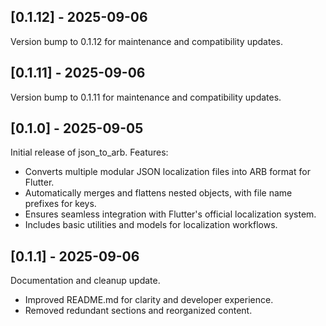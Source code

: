 ## [0.1.12] - 2025-09-06
Version bump to 0.1.12 for maintenance and compatibility updates.

## [0.1.11] - 2025-09-06
Version bump to 0.1.11 for maintenance and compatibility updates.
## [0.1.0] - 2025-09-05
Initial release of json_to_arb.
Features:
- Converts multiple modular JSON localization files into ARB format for Flutter.
- Automatically merges and flattens nested objects, with file name prefixes for keys.
- Ensures seamless integration with Flutter's official localization system.
- Includes basic utilities and models for localization workflows.
## [0.1.1] - 2025-09-06
Documentation and cleanup update.
- Improved README.md for clarity and developer experience.
- Removed redundant sections and reorganized content.
